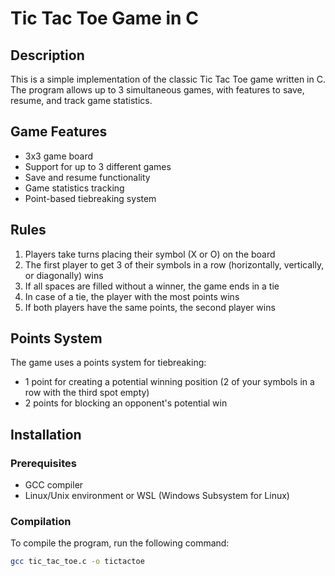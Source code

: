 # Tic Tac Toe Game in C

## Description
This is a simple implementation of the classic Tic Tac Toe game written in C. The program allows up to 3 simultaneous games, with features to save, resume, and track game statistics.

## Game Features
- 3x3 game board
- Support for up to 3 different games
- Save and resume functionality
- Game statistics tracking
- Point-based tiebreaking system

## Rules
1. Players take turns placing their symbol (X or O) on the board
2. The first player to get 3 of their symbols in a row (horizontally, vertically, or diagonally) wins
3. If all spaces are filled without a winner, the game ends in a tie
4. In case of a tie, the player with the most points wins
5. If both players have the same points, the second player wins

## Points System
The game uses a points system for tiebreaking:
- 1 point for creating a potential winning position (2 of your symbols in a row with the third spot empty)
- 2 points for blocking an opponent's potential win

## Installation

### Prerequisites
- GCC compiler
- Linux/Unix environment or WSL (Windows Subsystem for Linux)

### Compilation
To compile the program, run the following command:
```bash
gcc tic_tac_toe.c -o tictactoe
